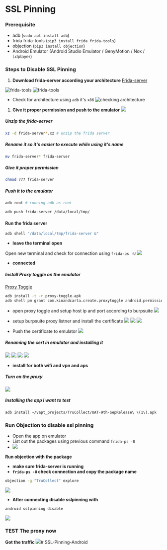 # SSL Pinning 

### Prerequisite 
- adb (`sudo apt install adb`)
- frida frida-tools (`pip3 install frida frida-tools`)
- objection (`pip3 install objection`)
- Android Emulator (Android Studio Emulator / GenyMotion / Nox / Ldplayer)

### Steps to Disable SSL Pinning 

1. **Download frida-server according your architecture**
[Frida-server](https://github.com/frida/frida/releases/tag/16.6.6)

![frida-tools](screenshots/Screenshot%202025-02-15%20001145.png)
![frida-tools](screenshots/Screenshot%202025-02-15%20001154.png)

- Check for architecture using `adb` it's `x86`
![checking architecture](screenshots/Screenshot%202025-02-15%20001604.png)

1. **Give it proper permission and push to the emulator**
![](screenshots/Screenshot%202025-02-15%20002419.png)

##### Unzip the frida-server
```bash
xz -d frida-server*.xz # unzip the frida server
```
##### Rename it so it's easier to execute while using it's name
```bash
mv frida-server* frida-server
```

##### Give it proper permission
```bash
chmod 777 frida-server
```

##### Push it to the emulator 
```bash
adb root # running adb as root
```
```bash
adb push frida-server /data/local/tmp/
```
#### Run the frida server
```bash
adb shell "/data/local/tmp/frida-server &"
```
 - **leave the terminal open**

Open new terminal and check for connection using `frida-ps -U`
![](screenshots/Screenshot%202025-02-15%20003521.png)
 - **connected**


##### Install Proxy toggle on the emulator
[Proxy Toggle](https://github.com/theappbusiness/android-proxy-toggle)

```bash
adb install -t -r proxy-toggle.apk
adb shell pm grant com.kinandcarta.create.proxytoggle android.permission.WRITE_SECURE_SETTINGS
```

- open proxy toggle and setup host ip and port according to burpsuite
![](screenshots/Screenshot%202025-02-15%20004637.png)

- setup burpsuite proxy listner and install the certificate
![](screenshots/Screenshot%202025-02-15%20004845.png)
![](screenshots/Screenshot%202025-02-15%20004913.png)
![](screenshots/Screenshot%202025-02-15%20004943.png)

- Push the certificate to emulator 
![](screenshots/Screenshot%202025-02-15%20005026.png)

##### Renaming the cert in emulator and installing it
![](screenshots/Screenshot%202025-02-15%20005419.png)
![](screenshots/Screenshot%202025-02-15%20005509.png)
![](screenshots/Screenshot%202025-02-15%20005526.png)
![](screenshots/Screenshot%202025-02-15%20005648.png)
- **install for both wifi and vpn and aps**

##### Turn on the proxy 
![](screenshots/Screenshot%202025-02-15%20010056.png)

##### Installing the app I want to test 
```bash
adb install ~/vapt_projects/TruCollect/UAT-9th-SepRelease\ \(1\).apk 
```

### Run Objection to disable ssl pinning
- Open the app on emulator
- List out the packages using previous command `frida-ps -U`
- ![](screenshots/Screenshot%202025-02-15%20004409.png)

**Run objection with the package**
- **make sure frida-server is running**
- **`frida-ps -U` check connection and copy the package name**
```bash
objection -g "TruCollect" explore
```
![](screenshots/Screenshot%202025-02-15%20010240.png)

- **After connecting disable sslpinning with**
```bash
android sslpinning disable
```
![](screenshots/Screenshot%202025-02-15%20010536.png)


### TEST The proxy now 
**Got the traffic**
![](screenshots/Screenshot%202025-02-15%20010721.png)# SSL-Pinning-Android
